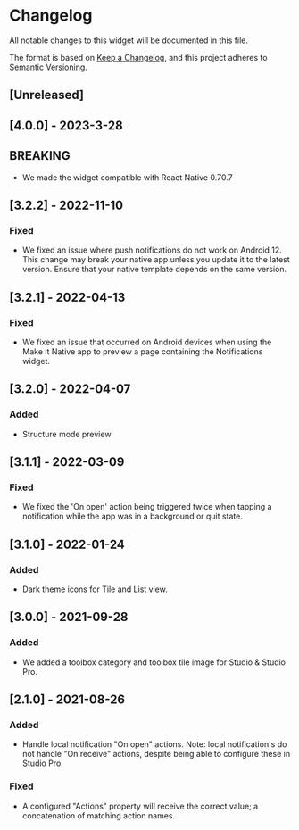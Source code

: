 # Changelog

All notable changes to this widget will be documented in this file.

The format is based on [Keep a Changelog](https://keepachangelog.com/en/1.0.0/), and this project adheres to [Semantic Versioning](https://semver.org/spec/v2.0.0.html).

## [Unreleased]

## [4.0.0] - 2023-3-28

## BREAKING

-   We made the widget compatible with React Native 0.70.7

## [3.2.2] - 2022-11-10

### Fixed

-   We fixed an issue where push notifications do not work on Android 12. This change may break your native app unless you update it to the latest version. Ensure that your native template depends on the same version.

## [3.2.1] - 2022-04-13

### Fixed

-   We fixed an issue that occurred on Android devices when using the Make it Native app to preview a page containing the Notifications widget.

## [3.2.0] - 2022-04-07

### Added

-   Structure mode preview

## [3.1.1] - 2022-03-09

### Fixed

-   We fixed the 'On open' action being triggered twice when tapping a notification while the app was in a background or quit state.

## [3.1.0] - 2022-01-24

### Added

-   Dark theme icons for Tile and List view.

## [3.0.0] - 2021-09-28

### Added

-   We added a toolbox category and toolbox tile image for Studio & Studio Pro.

## [2.1.0] - 2021-08-26

### Added

-   Handle local notification "On open" actions. Note: local notification's do not handle "On receive" actions, despite being able to configure these in Studio Pro.

### Fixed

-   A configured "Actions" property will receive the correct value; a concatenation of matching action names.
